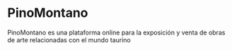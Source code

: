 # PinoMontano
 PinoMontano es una plataforma online para la exposición y venta de obras de arte relacionadas con el mundo taurino
